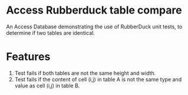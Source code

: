# Access Rubberduck table compare

An Access Database demonstrating the use of RubberDuck unit tests, to determine if two tables are identical.

# Features
1. Test fails if both tables are not the same height and width.
1. Test fails if the content of cell (i,j) in table A is not the same type and value as cell (i,j) in table B.
